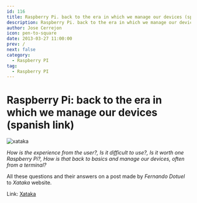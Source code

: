 ```yaml
---
id: 116
title: Raspberry Pi. back to the era in which we manage our devices (spanish link)
description: Raspberry Pi. back to the era in which we manage our devices (spanish link)
author: Jose Cerrejon
icon: pen-to-square
date: 2013-03-27 11:00:00
prev: /
next: false
category:
  - Raspberry PI
tag:
  - Raspberry PI
---
```


# Raspberry Pi: back to the era in which we manage our devices (spanish link)

![xataka](/images/xakatahome.jpg)

*How is the experience from the user?, Is it difficult to use?, Is it worth one Raspberry Pi?, How is that back to basics and manage our devices, often from a terminal?*

All these questions and their answers on a post made ​​by *Fernando Dotuel* to *Xataka* website.

Link: [Xataka](http://www.xataka.com/componentes-de-pc/raspberry-pi-regreso-a-la-era-en-que-administrabamos-nuestros-dispositivos)